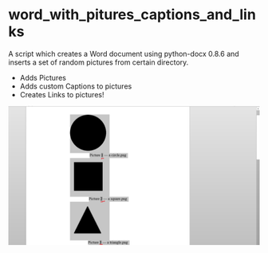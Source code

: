 # word_with_pitures_captions_and_links
A script which creates a Word document using python-docx 0.8.6 and inserts a set of random pictures from certain directory.

* Adds Pictures
* Adds custom Captions to pictures
* Creates Links to pictures!

![](readme/word_snap.png)
